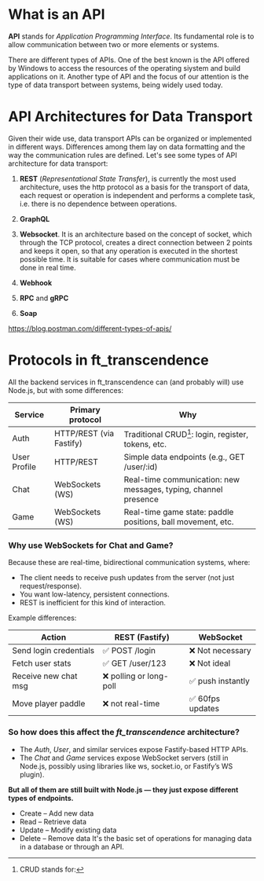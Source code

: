 # What is an API

**API** stands for _Application Programming Interface_. Its fundamental role is to allow communication between two or more elements or systems.

There are different types of APIs. One of the best known is the API offered by Windows to access the resources of the operating siystem and build applications on it. Another type of API and the focus of our attention is the type of data transport between systems, being widely used today.

# API Architectures for Data Transport

Given their wide use, data transport APIs can be organized or implemented in different ways. Differences among them lay on  data formatting and the way the communication rules are defined. Let's see some types of API architecture for data transport:

1. **REST** (_Representational State Transfer_), is currently the most used architecture, uses the http protocol as a basis for the transport of data, each request or operation is independent and performs a complete task, i.e. there is no dependence between operations.

2. **GraphQL**

3. **Websocket**. It is an architecture based on the concept of socket, which through the TCP protocol, creates a direct connection between 2 points and keeps it open, so that any operation is executed in the shortest possible time. It is suitable for cases where communication must be done in real time.

4. **Webhook**

5. **RPC** and **gRPC**

6. **Soap**

https://blog.postman.com/different-types-of-apis/

# Protocols in ft_transcendence

All the backend services in ft_transcendence can (and probably will) use Node.js, but with some differences:

Service	     | Primary protocol	       | Why
------------ | ----------------------- | ---------------------------------------------------------------
Auth	     | HTTP/REST (via Fastify) | Traditional CRUD[^1]: login, register, tokens, etc.
User Profile | HTTP/REST	           | Simple data endpoints (e.g., GET /user/:id)
Chat	     | WebSockets (WS)	       | Real-time communication: new messages, typing, channel presence
Game	     | WebSockets (WS)	       | Real-time game state: paddle positions, ball movement, etc.

### Why use WebSockets for Chat and Game?

Because these are real-time, bidirectional communication systems, where:

- The client needs to receive push updates from the server (not just request/response).
- You want low-latency, persistent connections.
- REST is inefficient for this kind of interaction.

Example differences:

Action	               | REST (Fastify)	         | WebSocket
---------------------- | ----------------------- | -----------------
Send login credentials | ✅ POST /login	        | ❌ Not necessary
Fetch user stats	   | ✅ GET /user/123	    | ❌ Not ideal
Receive new chat msg   | ❌ polling or long-poll	| ✅ push instantly
Move player paddle	   | ❌ not real-time	    | ✅ 60fps updates

### So how does this affect the *ft_transcendence* architecture?

- The _Auth_, _User_, and similar services expose Fastify-based HTTP APIs.
- The _Chat_ and _Game_ services expose WebSocket servers (still in Node.js, possibly using libraries like ws, socket.io, or Fastify’s WS plugin).

**But all of them are still built with Node.js — they just expose different types of endpoints.**

[^1]: CRUD stands for:
  - Create – Add new data
  - Read – Retrieve data
  - Update – Modify existing data
  - Delete – Remove data
  It's the basic set of operations for managing data in a database or through an API.